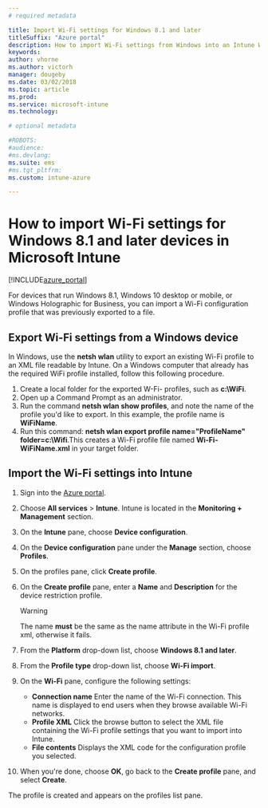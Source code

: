 ```yaml
---
# required metadata

title: Import Wi-Fi settings for Windows 8.1 and later
titleSuffix: "Azure portal"
description: How to import Wi-Fi settings from Windows into an Intune Wi-Fi profile."
keywords:
author: vhorne
ms.author: victorh
manager: dougeby
ms.date: 03/02/2018
ms.topic: article
ms.prod:
ms.service: microsoft-intune
ms.technology:

# optional metadata

#ROBOTS:
#audience:
#ms.devlang:
ms.suite: ems
#ms.tgt_pltfrm:
ms.custom: intune-azure

---
```


# How to import Wi-Fi settings for Windows 8.1 and later devices in Microsoft Intune

[!INCLUDE[azure_portal](./includes/azure_portal.md)]

For devices that run Windows 8.1, Windows 10 desktop or mobile, or Windows Holographic for Business, you can import a Wi-Fi configuration profile that was previously exported to a file.

## Export Wi-Fi settings from a Windows device

In Windows, use the **netsh wlan** utility to export an existing Wi-Fi profile to an XML file readable by Intune. On a Windows computer that already has the required WiFi profile installed, follow this following procedure.
1. Create a local folder for the exported W-Fi- profiles, such as **c:\WiFi**.
1. Open up a Command Prompt as an administrator.
1. Run the command **netsh wlan show profiles**, and note the name of the profile you'd like to export. In this example, the profile name is **WiFiName**.
1. Run this command: **netsh wlan export profile name="ProfileName" folder=c:\Wifi**.This creates a Wi-Fi profile file named **Wi-Fi-WiFiName.xml** in your target folder.

## Import the Wi-Fi settings into Intune

1. Sign into the [Azure portal](https://portal.azure.com).
2. Choose **All services** > **Intune**. Intune is located in the **Monitoring + Management** section.
3. On the **Intune** pane, choose **Device configuration**.
2. On the **Device configuration** pane under the **Manage** section, choose **Profiles**.
3. On the profiles pane, click **Create profile**.
4. On the **Create profile** pane, enter a **Name** and **Description** for the device restriction profile.

   > [!WARNING]
   > The name **must** be the same as the name attribute in the Wi-Fi profile xml, otherwise it fails.

5. From the **Platform** drop-down list, choose **Windows 8.1 and later**.
6. From the **Profile type** drop-down list, choose **Wi-Fi import**.
7. On the **Wi-Fi** pane, configure the following settings:
	- **Connection name** Enter the name of the Wi-Fi connection. This name is displayed to end users when they browse available Wi-Fi networks.
	- **Profile XML** Click the browse button to select the XML file containing the Wi-Fi profile settings that you want to import into Intune.
	- **File contents** Displays the XML code for the configuration profile you selected.
8. When you're done, choose **OK**, go back to the **Create profile** pane, and select **Create**.

The profile is created and appears on the profiles list pane.
